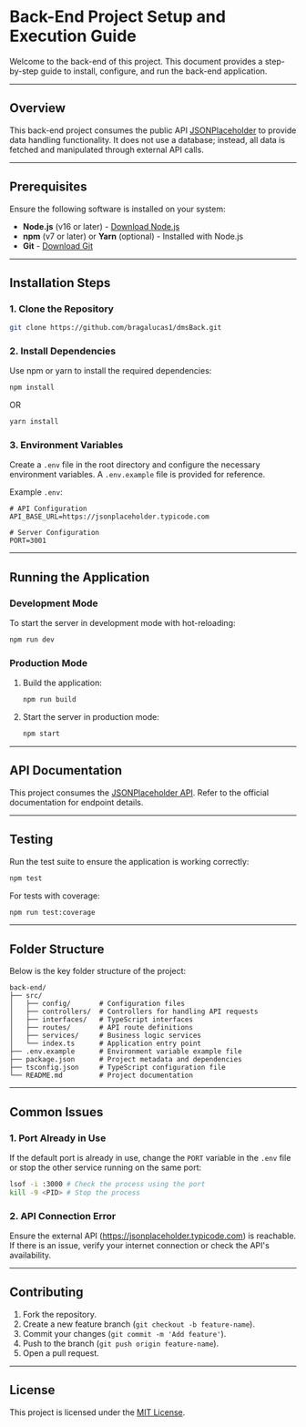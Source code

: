 
# Back-End Project Setup and Execution Guide

Welcome to the back-end of this project. This document provides a step-by-step guide to install, configure, and run the back-end application.

---

## **Overview**

This back-end project consumes the public API [JSONPlaceholder](https://jsonplaceholder.typicode.com) to provide data handling functionality. It does not use a database; instead, all data is fetched and manipulated through external API calls.

---

## **Prerequisites**

Ensure the following software is installed on your system:

- **Node.js** (v16 or later) - [Download Node.js](https://nodejs.org/)
- **npm** (v7 or later) or **Yarn** (optional) - Installed with Node.js
- **Git** - [Download Git](https://git-scm.com/)

---

## **Installation Steps**

### 1. **Clone the Repository**

```bash
git clone https://github.com/bragalucas1/dmsBack.git
```

### 2. **Install Dependencies**

Use npm or yarn to install the required dependencies:

```bash
npm install
```

OR

```bash
yarn install
```

### 3. **Environment Variables**

Create a `.env` file in the root directory and configure the necessary environment variables. A `.env.example` file is provided for reference.

Example `.env`:

```env
# API Configuration
API_BASE_URL=https://jsonplaceholder.typicode.com

# Server Configuration
PORT=3001
```

---

## **Running the Application**

### **Development Mode**

To start the server in development mode with hot-reloading:

```bash
npm run dev
```

### **Production Mode**

1. Build the application:

   ```bash
   npm run build
   ```

2. Start the server in production mode:

   ```bash
   npm start
   ```

---

## **API Documentation**

This project consumes the [JSONPlaceholder API](https://jsonplaceholder.typicode.com). Refer to the official documentation for endpoint details.

---

## **Testing**

Run the test suite to ensure the application is working correctly:

```bash
npm test
```

For tests with coverage:

```bash
npm run test:coverage
```

---

## **Folder Structure**

Below is the key folder structure of the project:

```
back-end/
├── src/
│   ├── config/       # Configuration files
│   ├── controllers/  # Controllers for handling API requests
│   ├── interfaces/   # TypeScript interfaces
│   ├── routes/       # API route definitions
│   ├── services/     # Business logic services
│   └── index.ts      # Application entry point
├── .env.example      # Environment variable example file
├── package.json      # Project metadata and dependencies
├── tsconfig.json     # TypeScript configuration file
└── README.md         # Project documentation
```

---

## **Common Issues**

### 1. **Port Already in Use**
If the default port is already in use, change the `PORT` variable in the `.env` file or stop the other service running on the same port:

```bash
lsof -i :3000 # Check the process using the port
kill -9 <PID> # Stop the process
```

### 2. **API Connection Error**
Ensure the external API (https://jsonplaceholder.typicode.com) is reachable. If there is an issue, verify your internet connection or check the API's availability.

---

## **Contributing**

1. Fork the repository.
2. Create a new feature branch (`git checkout -b feature-name`).
3. Commit your changes (`git commit -m 'Add feature'`).
4. Push to the branch (`git push origin feature-name`).
5. Open a pull request.

---

## **License**

This project is licensed under the [MIT License](LICENSE).
